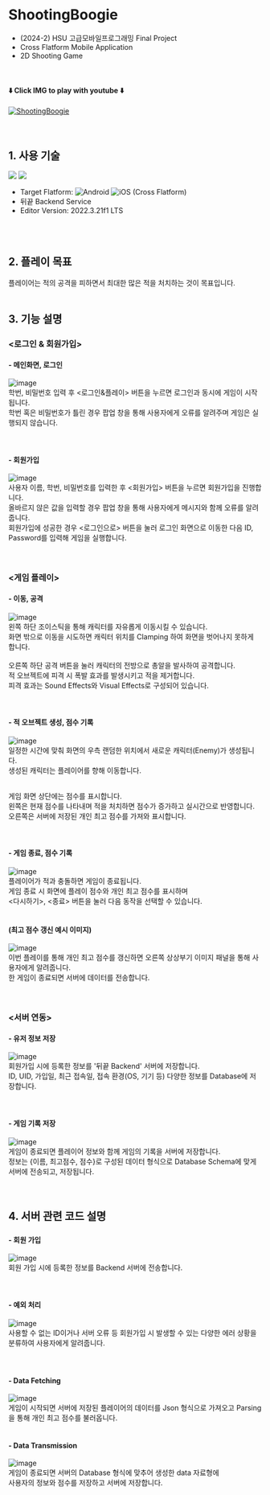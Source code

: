 # ShootingBoogie
- (2024-2) HSU 고급모바일프로그래밍 Final Project
- Cross Flatform Mobile Application
- 2D Shooting Game
<br>

#### ⬇️ Click IMG to play with youtube ⬇️

[![ShootingBoogie](http://img.youtube.com/vi/FwppFrsJ_so/0.jpg)](https://youtu.be/FwppFrsJ_so?t=0s)
<br>
<br>
<br>

## 1. 사용 기술
<img src="https://img.shields.io/badge/unity-%23000000.svg?style=for-the-badge&logo=unity&logoColor=white"/> <img src="https://img.shields.io/badge/c%23-%23239120.svg?style=for-the-badge&logo=c-sharp&logoColor=white"/>
<br>
- Target Flatform: ![Android](https://img.shields.io/badge/Android-3DDC84?style=for-the-badge&logo=android&logoColor=white) ![iOS](https://img.shields.io/badge/iOS-000000?style=for-the-badge&logo=ios&logoColor=white) (Cross Flatform) 
- 뒤끝 Backend Service
- Editor Version: 2022.3.21f1 LTS
<br>
<br>

## 2. 플레이 목표
플레이어는 적의 공격을 피하면서 최대한 많은 적을 처치하는 것이 목표입니다.
<br>
<br>

## 3. 기능 설명
### <로그인 & 회원가입> 
#### - 메인화면, 로그인
![image](https://github.com/user-attachments/assets/8f6920b6-8c40-4bea-ac7a-fb796f84c62b)
<br>
학번, 비밀번호 입력 후 <로그인&플레이> 버튼을 누르면 로그인과 동시에 게임이 시작됩니다.<br>
학번 혹은 비밀번호가 틀린 경우 팝업 창을 통해 사용자에게 오류를 알려주며 게임은 실행되지 않습니다.<br>
<br>
<br>

#### - 회원가입
![image](https://github.com/user-attachments/assets/afe06226-478f-4273-9211-70651446738a)
<br>
사용자 이름, 학번, 비밀번호를 입력한 후 <회원가입> 버튼을 누르면 회원가입을 진행합니다.<br>
올바르지 않은 값을 입력할 경우 팝업 창을 통해 사용자에게 메시지와 함께 오류를 알려줍니다.<br>
회원가입에 성공한 경우 <로그인으로> 버튼을 눌러 로그인 화면으로 이동한 다음 ID, Password를 입력해 게임을 실행합니다.<br>
<br>
<br>

### <게임 플레이>
#### - 이동, 공격
![image](https://github.com/user-attachments/assets/949f6a16-0e45-4ada-8345-724786028d80)
<br>
왼쪽 하단 조이스틱을 통해 캐릭터를 자유롭게 이동시킬 수 있습니다.<br>
화면 밖으로 이동을 시도하면 캐릭터 위치를 Clamping 하여 화면을 벗어나지 못하게 합니다.<br>
<br>
오른쪽 하단 공격 버튼을 눌러 캐릭터의 전방으로 총알을 발사하여 공격합니다.<br>
적 오브젝트에 피격 시 폭발 효과를 발생시키고 적을 제거합니다.<br>
피격 효과는 Sound Effects와 Visual Effects로 구성되어 있습니다.<br>
<br>
<br>

#### - 적 오브젝트 생성, 점수 기록
![image](https://github.com/user-attachments/assets/6921a82c-1454-400c-ac1f-bdcc2682305c)
<br>
일정한 시간에 맞춰 화면의 우측 랜덤한 위치에서 새로운 캐릭터(Enemy)가 생성됩니다.<br>
생성된 캐릭터는 플레이어를 향해 이동합니다.<br>
<br>

게임 화면 상단에는 점수를 표시합니다.<br>
왼쪽은 현재 점수를 나타내며 적을 처치하면 점수가 증가하고 실시간으로 반영합니다.<br>
오른쪽은 서버에 저장된 개인 최고 점수를 가져와 표시합니다.<br>
<br>
<br>

#### - 게임 종료, 점수 기록
![image](https://github.com/user-attachments/assets/0bd48e64-408b-4f63-9b8e-861c0bab74da)
<br>
플레이어가 적과 충돌하면 게임이 종료됩니다.<br>
게임 종료 시 화면에 플레이 점수와 개인 최고 점수를 표시하며<br>
<다시하기>, <종료> 버튼을 눌러 다음 동작을 선택할 수 있습니다.<br>
<br>

#### (최고 점수 갱신 예시 이미지) <br>

![image](https://github.com/user-attachments/assets/5238fa8f-5e02-4884-9453-daaefff390d3)
<br>
이번 플레이를 통해 개인 최고 점수를 갱신하면 오른쪽 상상부기 이미지 패널을 통해 사용자에게 알려줍니다.<br>
한 게임이 종료되면 서버에 데이터를 전송합니다.<br>
<br>
<br>

### <서버 연동>
#### - 유저 정보 저장
![image](https://github.com/user-attachments/assets/bbd980ae-a29c-417f-b717-723046b7bfaa)
<br>
회원가입 시에 등록한 정보를 '뒤끝 Backend' 서버에 저장합니다.<br>
ID, UID, 가입일, 최근 접속일, 접속 환경(OS, 기기 등) 다양한 정보를 Database에 저장합니다.<br>
<br>
<br>

#### - 게임 기록 저장
![image](https://github.com/user-attachments/assets/e2032486-e4bc-4674-a546-7b0302e758f1)
<br>
게임이 종료되면 플레이어 정보와 함께 게임의 기록을 서버에 저장합니다.<br>
정보는 {이름, 최고점수, 점수}로 구성된 데이터 형식으로 Database Schema에 맞게 서버에 전송되고, 저장됩니다.<br>
<br>
<br>

## 4. 서버 관련 코드 설명
### <Auth>
#### - 회원 가입
![image](https://github.com/user-attachments/assets/5107ed44-9722-4062-95fd-b4d53085e699)
<br>
회원 가입 시에 등록한 정보를 Backend 서버에 전송합니다.<br>
<br>
<br>

#### - 예외 처리
![image](https://github.com/user-attachments/assets/ce4f326c-f4b8-4b24-ae1e-496f19be3344)
<br>
사용할 수 없는 ID이거나 서버 오류 등 회원가입 시 발생할 수 있는 다양한 에러 상황을 분류하여 사용자에게 알려줍니다.<br>
<br>
<br>

### <Data>
#### - Data Fetching
![image](https://github.com/user-attachments/assets/40c36187-3843-4819-9d68-a11cab8929c9)
<br>
게임이 시작되면 서버에 저장된 플레이어의 데이터를 Json 형식으로 가져오고 Parsing을 통해 개인 최고 점수를 불러옵니다.
<br>
<br>

#### - Data Transmission
![image](https://github.com/user-attachments/assets/a7e3d33a-59ef-4390-b2c7-d726d623ba24)
<br>
게임이 종료되면 서버의 Database 형식에 맞추어 생성한 data 자료형에<br>
사용자의 정보와 점수를 저장하고 서버에 저장합니다.<br>
<br>
<br>


